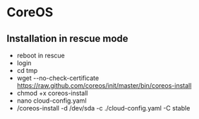 # CoreOS

## Installation in rescue mode

* reboot in rescue
* login
* cd tmp
* wget --no-check-certificate https://raw.github.com/coreos/init/master/bin/coreos-install
* chmod +x coreos-install
* nano cloud-config.yaml
* /coreos-install -d /dev/sda -c ./cloud-config.yaml -C stable

